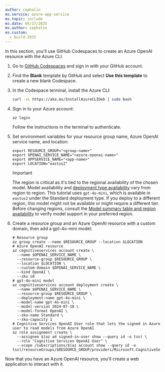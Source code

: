 ```yaml
---
author: cephalin
ms.service: azure-app-service
ms.topic: include
ms.date: 05/17/2025
ms.author: cephalin
ms.custom:
  - build-2025
---
```



In this section, you'll use GitHub Codespaces to create an Azure OpenAI resource with the Azure CLI.

1. Go to [GitHub Codespaces](https://github.com/codespaces) and sign in with your GitHub account.
2. Find the **Blank** template by GitHub and select **Use this template** to create a new blank Codespace.
3. In the Codespace terminal, install the Azure CLI:

    ```bash
    curl -sL https://aka.ms/InstallAzureCLIDeb | sudo bash
    ```
  
4. Sign in to your Azure account:

    ```azurecli
    az login
    ```
  
    Follow the instructions in the terminal to authenticate.

5. Set environment variables for your resource group name, Azure OpenAI service name, and location:

    ```azurecli
    export RESOURCE_GROUP="<group-name>"
    export OPENAI_SERVICE_NAME="<azure-openai-name>"
    export APPSERVICE_NAME="<app-name>"
    export LOCATION="eastus2"
    ```

    > [!IMPORTANT]
    > The region is critical as it's tied to the regional availability of the chosen model. Model availability and [deployment type availability](/azure/ai-foundry/foundry-models/concepts/deployment-types) vary from region to region. This tutorial uses `gpt-4o-mini`, which is available in `eastus2` under the Standard deployment type. If you deploy to a different region, this model might not be available or might require a different tier. Before changing regions, consult the [Model summary table and region availability](/azure/ai-services/openai/concepts/models#model-summary-table-and-region-availability) to verify model support in your preferred region.
    > 

6. Create a resource group and an Azure OpenAI resource with a custom domain, then add a gpt-4o-mini model:

    ```azurecli
    # Resource group
    az group create --name $RESOURCE_GROUP --location $LOCATION
    # Azure OpenAI resource
    az cognitiveservices account create \
      --name $OPENAI_SERVICE_NAME \
      --resource-group $RESOURCE_GROUP \
      --location $LOCATION \
      --custom-domain $OPENAI_SERVICE_NAME \
      --kind OpenAI \
      --sku s0
    # gpt-4o-mini model
    az cognitiveservices account deployment create \
      --name $OPENAI_SERVICE_NAME \
      --resource-group $RESOURCE_GROUP \
      --deployment-name gpt-4o-mini \
      --model-name gpt-4o-mini \
      --model-version 2024-07-18 \
      --model-format OpenAI \
      --sku-name Standard \
      --sku-capacity 1
    # Cognitive Services OpenAI User role that lets the signed in Azure user to read models from Azure OpenAI
    az role assignment create \
      --assignee $(az ad signed-in-user show --query id -o tsv) \
      --role "Cognitive Services OpenAI User" \
      --scope /subscriptions/$(az account show --query id -o tsv)/resourceGroups/$RESOURCE_GROUP/providers/Microsoft.CognitiveServices/accounts/$OPENAI_SERVICE_NAME
    ```

Now that you have an Azure OpenAI resource, you'll create a web application to interact with it.
